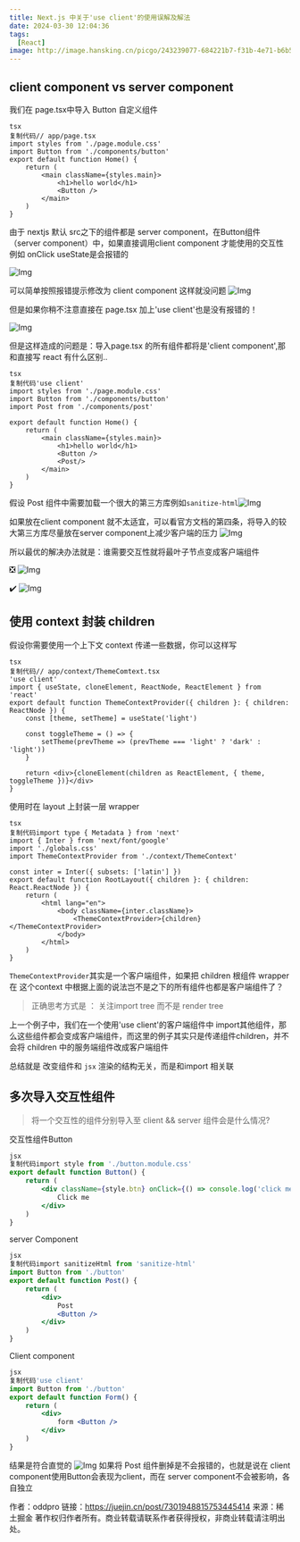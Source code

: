 ```yaml
---
title: Next.js 中关于'use client'的使用误解及解法
date: 2024-03-30 12:04:36
tags:
  [React]
image: http://image.hansking.cn/picgo/243239077-684221b7-f31b-4e71-b6b5-5380245bda42.png
---
```


## client component vs server component

我们在 page.tsx中导入 Button 自定义组件

```tsx
tsx
复制代码// app/page.tsx
import styles from './page.module.css'
import Button from './components/button'
export default function Home() {
	return (
		<main className={styles.main}>
			<h1>hello world</h1>
			<Button />
		</main>
	)
}
```

由于 nextjs 默认 src之下的组件都是 server component，在Button组件（server component）中，如果直接调用client component 才能使用的交互性例如 onClick useState是会报错的

![Img](https://p3-juejin.byteimg.com/tos-cn-i-k3u1fbpfcp/855aeac9a88e4b2b9288ff5719556777~tplv-k3u1fbpfcp-jj-mark:3024:0:0:0:q75.awebp#?w=3814&h=2094&s=1367505&e=png&b=232323)

可以简单按照报错提示修改为 client component 这样就没问题 ![Img](https://p3-juejin.byteimg.com/tos-cn-i-k3u1fbpfcp/52543b878e4449099b41bca54535b77a~tplv-k3u1fbpfcp-jj-mark:3024:0:0:0:q75.awebp#?w=3820&h=2092&s=804361&e=png&b=232323)

但是如果你稍不注意直接在 page.tsx 加上'use client'也是没有报错的！

![Img](https://p3-juejin.byteimg.com/tos-cn-i-k3u1fbpfcp/4b4889585cce4beda74cbf977675c578~tplv-k3u1fbpfcp-jj-mark:3024:0:0:0:q75.awebp#?w=3824&h=2074&s=944723&e=png&b=232323)

但是这样造成的问题是：导入page.tsx 的所有组件都将是'client component',那和直接写 react 有什么区别..

```tsx
tsx
复制代码'use client'
import styles from './page.module.css'
import Button from './components/button'
import Post from './components/post'

export default function Home() {
	return (
		<main className={styles.main}>
			<h1>hello world</h1>
			<Button />
            <Post/>
		</main>
	)
}
```

假设 Post 组件中需要加载一个很大的第三方库例如`sanitize-html`![Img](https://p3-juejin.byteimg.com/tos-cn-i-k3u1fbpfcp/9721cc54a4cb438cb1ae2daa88b0977c~tplv-k3u1fbpfcp-jj-mark:3024:0:0:0:q75.awebp#?w=1392&h=324&s=57831&e=png&b=242424)

如果放在client component 就不太适宜，可以看官方文档的第四条，将导入的较大第三方库尽量放在server component上减少客户端的压力 ![Img](https://p3-juejin.byteimg.com/tos-cn-i-k3u1fbpfcp/3e1ef3142ae64f3983821a384cf4131e~tplv-k3u1fbpfcp-jj-mark:3024:0:0:0:q75.awebp#?w=1344&h=1338&s=193916&e=png&b=fefefe)

所以最优的解决办法就是：谁需要交互性就将最叶子节点变成客户端组件

❎ ![Img](https://p3-juejin.byteimg.com/tos-cn-i-k3u1fbpfcp/310b31e9fb2841b885e68ba5662725cf~tplv-k3u1fbpfcp-jj-mark:3024:0:0:0:q75.awebp#?w=1976&h=1138&s=123451&e=png&b=ffffff)

✔️ ![Img](https://p3-juejin.byteimg.com/tos-cn-i-k3u1fbpfcp/f75939680dcf4532a3937121250563b8~tplv-k3u1fbpfcp-jj-mark:3024:0:0:0:q75.awebp#?w=1888&h=1114&s=119919&e=png&b=ffffff)

## 使用 context 封装 children

假设你需要使用一个上下文 context 传递一些数据，你可以这样写

```tsx
tsx
复制代码// app/context/ThemeComtext.tsx
'use client'
import { useState, cloneElement, ReactNode, ReactElement } from 'react'
export default function ThemeContextProvider({ children }: { children: ReactNode }) {
	const [theme, setTheme] = useState('light')

	const toggleTheme = () => {
		setTheme(prevTheme => (prevTheme === 'light' ? 'dark' : 'light'))
	}

	return <div>{cloneElement(children as ReactElement, { theme, toggleTheme })}</div>
}
```

使用时在 layout 上封装一层 wrapper

```tsx
tsx
复制代码import type { Metadata } from 'next'
import { Inter } from 'next/font/google'
import './globals.css'
import ThemeContextProvider from './context/ThemeContext'

const inter = Inter({ subsets: ['latin'] })
export default function RootLayout({ children }: { children: React.ReactNode }) {
	return (
		<html lang="en">
			<body className={inter.className}>
				<ThemeContextProvider>{children}</ThemeContextProvider>
			</body>
		</html>
	)
}
```

`ThemeContextProvider`其实是一个客户端组件，如果把 children 根组件 wrapper 在 这个context 中根据上面的说法岂不是之下的所有组件也都是客户端组件了？

> 正确思考方式是 ： 关注import tree 而不是 render tree

上一个例子中，我们在一个使用'use client'的客户端组件中 import其他组件，那么这些组件都会变成客户端组件，而这里的例子其实只是传递组件children，并不会将 children 中的服务端组件改成客户端组件

总结就是 改变组件和 `jsx` 渲染的结构无关，而是和import 相关联

## 多次导入交互性组件

> 将一个交互性的组件分别导入至 client  && server 组件会是什么情况?

交互性组件Button

```jsx
jsx
复制代码import style from './button.module.css'
export default function Button() {
	return (
		<div className={style.btn} onClick={() => console.log('click me')}>
			Click me
		</div>
	)
}
```

server Component

```jsx
jsx
复制代码import sanitizeHtml from 'sanitize-html'
import Button from './button'
export default function Post() {
	return (
		<div>
			Post 
			<Button />
		</div>
	)
}
```

Client component

```jsx
jsx
复制代码'use client'
import Button from './button'
export default function Form() {
	return (
		<div>
			form <Button />
		</div>
	)
}
```

结果是符合直觉的 ![Img](https://p3-juejin.byteimg.com/tos-cn-i-k3u1fbpfcp/280deb9b6c854532b7bb9bc0e2dfd13b~tplv-k3u1fbpfcp-jj-mark:3024:0:0:0:q75.awebp#?w=3828&h=2058&s=1131825&e=png&b=232323) 如果将 Post 组件删掉是不会报错的，也就是说在 client component使用Button会表现为client，而在 server component不会被影响，各自独立

作者：oddpro
链接：https://juejin.cn/post/7301948815753445414
来源：稀土掘金
著作权归作者所有。商业转载请联系作者获得授权，非商业转载请注明出处。
